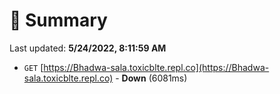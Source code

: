 # 📖 Summary
Last updated: **5/24/2022, 8:11:59 AM**

- `GET` [https://Bhadwa-sala.toxicblte.repl.co](https://Bhadwa-sala.toxicblte.repl.co) - **Down** (6081ms)
